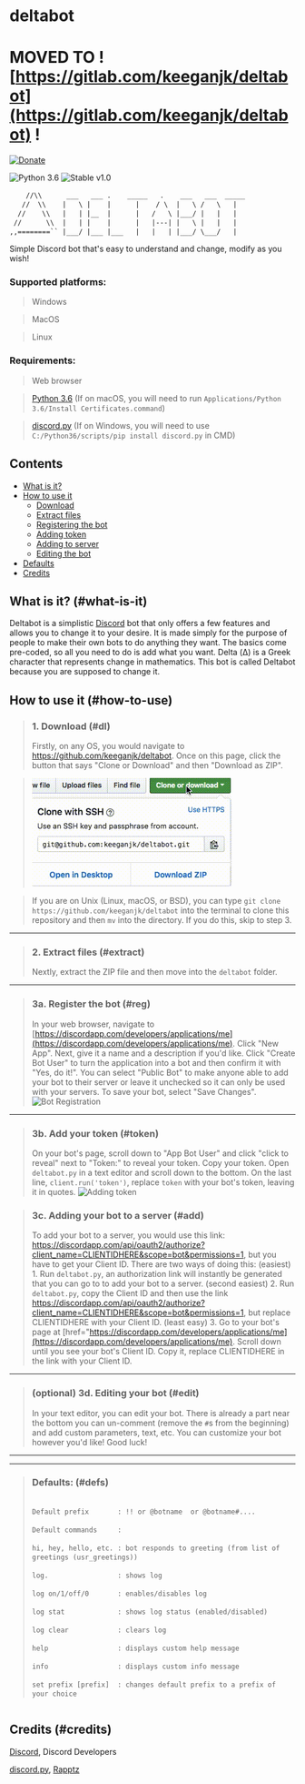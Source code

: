 # deltabot
# MOVED TO ![https://gitlab.com/keeganjk/deltabot](https://gitlab.com/keeganjk/deltabot) !
[![Donate](https://img.shields.io/badge/donate-%24-green.svg)](https://keeganjk.github.io/donate/)

![Python 3.6](https://img.shields.io/badge/python-3.6-blue.svg) ![Stable v1.0](https://img.shields.io/badge/stable-v1.0-orange.svg)

```
    //\\      ___   ___ .    _____   .    ___   ___  _____
   //  \\    |   \ |    |      |    / \  |   \ /   \   |
  //    \\   |   | |__  |      |   /   \ |___/ |   |   |
 //      \\  |   | |    |      |   |---| |   \ |   |   |
,,========`` |___/ |___ |___   |   |   | |___/ \___/   |
```

Simple Discord bot that's easy to understand and change, modify as you wish!

### Supported platforms:
>  Windows

>  MacOS

>  Linux
### Requirements:
>  Web browser

>  [Python 3.6](https://www.python.org/downloads "Python 3.6") (If on macOS, you will need to run `Applications/Python 3.6/Install Certificates.command`)

>  [discord.py](https://github.com/Rapptz/discord.py "discord.py") (If on Windows, you will need to use `C:/Python36/scripts/pip install discord.py` in CMD)

## Contents
- [What is it?](#what-is-it)
- [How to use it](#how-to-use)
  - [Download](#dl)
  - [Extract files](#extract)
  - [Registering the bot](#reg)
  - [Adding token](#token)
  - [Adding to server](#add)
  - [Editing the bot](#edit)
 - [Defaults](#defs)
 - [Credits](#credits)

## What is it? (#what-is-it)
Deltabot is a simplistic [Discord](discordapp.com "Discord") bot that only offers a few features and allows you to change it to your desire. It is made simply for the purpose of people to make their own bots to do anything they want. The basics come pre-coded, so all you need to do is add what you want. Delta (Δ) is a Greek character that represents change in mathematics. This bot is called Deltabot because you are supposed to change it.
## How to use it (#how-to-use)
> ### 1. Download (#dl)
> Firstly, on any OS, you would navigate to https://github.com/keeganjk/deltabot. Once on this page, click the button that says "Clone or Download" and then "Download as ZIP".
>

> ![Clone or Download](https://github.com/keeganjk/deltabot/blob/master/images/download.gif?raw=true "")
>

> If you are on Unix (Linux, macOS, or BSD), you can type `git clone https://github.com/keeganjk/deltabot` into the terminal to
> clone this repository and then `mv` into the directory. If you do this, skip to step 3.

---


> ### 2. Extract files (#extract)
> Nextly, extract the ZIP file and then move into the `deltabot` folder.



---


> ### 3a. Register the bot (#reg)
> In your web browser, navigate to [https://discordapp.com/developers/applications/me](https://discordapp.com/developers/applications/me).
> Click "New App".
> Next, give it a name and a description if you'd like.
> Click "Create Bot User" to turn the application into a bot and then confirm it with "Yes, do it!".
> You can select "Public Bot" to make anyone able to add your bot to their server or leave it unchecked so it can only be used with your servers.
> To save your bot, select "Save Changes".
> ![Bot Registration](https://raw.githubusercontent.com/keeganjk/deltabot/master/images/create-bot.gif "")

---


> ### 3b. Add your token (#token)
> On your bot's page, scroll down to "App Bot User" and click "click to reveal" next to "Token:" to reveal your token.
> Copy your token.
> Open `deltabot.py` in a text editor and scroll down to the bottom.
> On the last line, `client.run('token')`, replace `token` with your bot's token, leaving it in quotes.
> ![Adding token](https://raw.githubusercontent.com/keeganjk/deltabot/master/images/token.gif "")

> ### 3c. Adding your bot to a server (#add)
> To add your bot to a server, you would use this link: https://discordapp.com/api/oauth2/authorize?client_name=CLIENTIDHERE&scope=bot&permissions=1, but you have to get your Client ID.
> There are two ways of doing this:
> (easiest) 1. Run `deltabot.py`, an authorization link will instantly be generated that you can go to to add your bot to a server.
> (second easiest) 2. Run `deltabot.py`, copy the Client ID and then use the link https://discordapp.com/api/oauth2/authorize?client_name=CLIENTIDHERE&scope=bot&permissions=1, but replace CLIENTIDHERE with your Client ID.
> (least easy) 3. Go to your bot's page at [href="https://discordapp.com/developers/applications/me](https://discordapp.com/developers/applications/me). Scroll down until you see your bot's Client ID. Copy it, replace CLIENTIDHERE in the link with your Client ID.

---


> ### (optional) 3d. Editing your bot (#edit)
> In your text editor, you can edit your bot. There is already a part near the bottom you can un-comment (remove the `#`s from the beginning) and add custom parameters, text, etc.
> You can customize your bot however you'd like!
> Good luck!

---
---


> ### Defaults: (#defs)
>
> ```
>
> Default prefix       : !! or @botname  or @botname#....
>
> Default commands     :
>
> hi, hey, hello, etc. : bot responds to greeting (from list of greetings (usr_greetings))
>
> log.                 : shows log
>
> log on/1/off/0       : enables/disables log
>
> log stat             : shows log status (enabled/disabled)
>
> log clear            : clears log
>
> help                 : displays custom help message
>
> info                 : displays custom info message
>
> set prefix [prefix]  : changes default prefix to a prefix of your choice

> ```

## Credits (#credits)
[Discord](https://discordapp.com "Discord"), Discord Developers

[discord.py](https://github.com/Rapptz/discord.py "discord.py"), [Rapptz](https://github.com/Rapptz "Rapptz")
